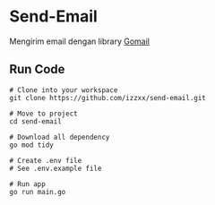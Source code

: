 # Send-Email
Mengirim email dengan library [Gomail](https://gopkg.in/gomail.v2)

## Run Code
```
# Clone into your workspace
git clone https://github.com/izzxx/send-email.git

# Move to project
cd send-email

# Download all dependency
go mod tidy

# Create .env file
# See .env.example file

# Run app
go run main.go
```